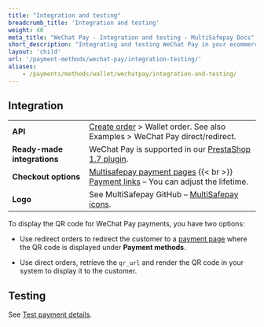 ```yaml
---
title: "Integration and testing"
breadcrumb_title: 'Integration and testing'
weight: 40
meta_title: "WeChat Pay - Integration and testing - MultiSafepay Docs"
short_description: "Integrating and testing WeChat Pay in your ecommerce platform"
layout: 'child'
url: '/payment-methods/wechat-pay/integration-testing/'
aliases:
    - /payments/methods/wallet/wechatpay/integration-and-testing/
---
```

## Integration

| | |
|---|---|
| **API** | [Create order](https://docs-api.multisafepay.com/reference/createorder) > Wallet order. See also Examples > WeChat Pay direct/redirect. |
| **Ready-made integrations** | WeChat Pay is supported in our [PrestaShop 1.7 plugin](/prestashop-1-7/). |
| **Checkout options** | [Multisafepay payment pages](/payment-pages/) {{< br >}} [Payment links](/payment-links/about/) – You can adjust the lifetime. |
| **Logo** | See MultiSafepay GitHub – [MultiSafepay icons](https://github.com/MultiSafepay/MultiSafepay-icons). |


To display the QR code for WeChat Pay payments, you have two options:

- Use redirect orders to redirect the customer to a [payment page](/payment-pages/) where the QR code is displayed under **Payment methods**.

- Use direct orders, retrieve the `qr_url` and render the QR code in your system to display it to the customer.

## Testing

See [Test payment details](/testing/test-payment-details/#wallets).